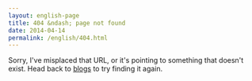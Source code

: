 ```yaml
---
layout: english-page
title: 404 &ndash; page not found
date: 2014-04-14
permalink: /english/404.html
---
```


<p>Sorry, I've misplaced that URL, or it's pointing to something that doesn't exist. Head back to <a href="{{ site.english.url }}">blogs</a> to try finding it again.</p>
